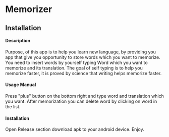 # Memorizer

## Installation

#### Description

Purpose, of this app is to help you learn new language, by providing you app that give you opportunity to store words which you want to memorize.
You need to insert words by yourself typing Word which you want to memorize and its translation. The goal of self typing is to help you memorize faster, it is proved by science that writing helps memorize faster.


#### Usage Manual

Press "plus" button on the bottom right and type word and translation which you want.
After memorization you can delete word by clicking on word in the list.

#### Installation

Open Release section download apk to your android device. Enjoy.
